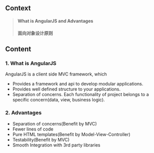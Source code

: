 ## Context ##
> #### What is AngularJS and Advantages ####
> #### 面向对象设计原则 ####

## Content ##
### 1. What is AngularJS ###
AngularJS is a client side MVC framework, which 
+ Provides a framework and api to develop modular applications.
+ Provides well defined structure to your applications.
+ Separation of concerns. Each functionality of project belongs to a specific concern(data, view, business logic).
### 2. Advantages ###
+ Separation of concerns(Benefit by MVC)
+ Fewer lines of code
+ Pure HTML templates(Benefit by Model-View-Controller)
+ Testability(Benefit by MVC)
+ Smooth Integration with 3rd party libraries


